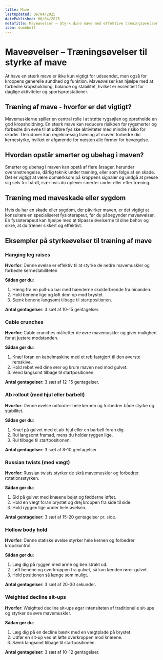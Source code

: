 ```yaml
---
title: Mave
lastUpdated: 06/04/2025
datePublished: 06/04/2025
metaTitle: Maveøvelser – Styrk dine mave med effektive træningsøvelser
icon: dumbbell
---
```


# Maveøvelser – Træningsøvelser til styrke af mave

At have en stærk mave er ikke kun vigtigt for udseendet, men også for kroppens generelle sundhed og funktion. Maveøvelser kan hjælpe med at forbedre kropsholdning, balance og stabilitet, hvilket er essentielt for daglige aktiviteter og sportspræstationer.

## Træning af mave - hvorfor er det vigtigt?

Mavemusklerne spiller en central rolle i at støtte rygsøjlen og opretholde en god kropsholdning. En stærk mave kan reducere risikoen for rygsmerter og forbedre din evne til at udføre fysiske aktiviteter med mindre risiko for skader. Derudover kan regelmæssig træning af maven forbedre din kernestyrke, hvilket er afgørende for næsten alle former for bevægelse.

## Hvordan opstår smerter og ubehag i maven?

Smerter og ubehag i maven kan opstå af flere årsager, herunder overanstrengelse, dårlig teknik under træning, eller som følge af en skade. Det er vigtigt at være opmærksom på kroppens signaler og undgå at presse sig selv for hårdt, især hvis du oplever smerter under eller efter træning.

## Træning med maveskade eller sygdom

Hvis du har en skade eller sygdom, der påvirker maven, er det vigtigt at konsultere en specialiseret fysioterapeut, før du påbegynder maveøvelser. En fysioterapeut kan hjælpe med at tilpasse øvelserne til dine behov og sikre, at du træner sikkert og effektivt.

## Eksempler på styrkeøvelser til træning af mave

### Hanging leg raises

**Hvorfor**: Denne øvelse er effektiv til at styrke de nedre mavemuskler og forbedre kernestabiliteten.

**Sådan gør du**:

1. Hæng fra en pull-up bar med hænderne skulderbredde fra hinanden.
2. Hold benene lige og løft dem op mod brystet.
3. Sænk benene langsomt tilbage til startpositionen.

**Antal gentagelser**: 3 sæt af 10-15 gentagelser.

### Cable crunches

**Hvorfor**: Cable crunches målretter de øvre mavemuskler og giver mulighed for at justere modstanden.

**Sådan gør du**:

1. Knæl foran en kabelmaskine med et reb fastgjort til den øverste remskive.
2. Hold rebet ved dine ører og krum maven ned mod gulvet.
3. Vend langsomt tilbage til startpositionen.

**Antal gentagelser**: 3 sæt af 12-15 gentagelser.

### Ab rollout (med hjul eller barbell)

**Hvorfor**: Denne øvelse udfordrer hele kernen og forbedrer både styrke og stabilitet.

**Sådan gør du**:

1. Knæl på gulvet med et ab-hjul eller en barbell foran dig.
2. Rul langsomt fremad, mens du holder ryggen lige.
3. Rul tilbage til startpositionen.

**Antal gentagelser**: 3 sæt af 8-10 gentagelser.

### Russian twists (med vægt)

**Hvorfor**: Russian twists styrker de skrå mavemuskler og forbedrer rotationsstyrken.

**Sådan gør du**:

1. Sid på gulvet med knæene bøjet og fødderne løftet.
2. Hold en vægt foran brystet og drej kroppen fra side til side.
3. Hold ryggen lige under hele øvelsen.

**Antal gentagelser**: 3 sæt af 15-20 gentagelser pr. side.

### Hollow body hold

**Hvorfor**: Denne statiske øvelse styrker hele kernen og forbedrer kropskontrol.

**Sådan gør du**:

1. Læg dig på ryggen med arme og ben strakt ud.
2. Løft benene og overkroppen fra gulvet, så kun lænden rører gulvet.
3. Hold positionen så længe som muligt.

**Antal gentagelser**: 3 sæt af 20-30 sekunder.

### Weighted decline sit-ups

**Hvorfor**: Weighted decline sit-ups øger intensiteten af traditionelle sit-ups og styrker de øvre mavemuskler.

**Sådan gør du**:

1. Læg dig på en decline bænk med en vægtplade på brystet.
2. Udfør en sit-up ved at løfte overkroppen mod knæene.
3. Sænk langsomt tilbage til startpositionen.

**Antal gentagelser**: 3 sæt af 10-12 gentagelser.

